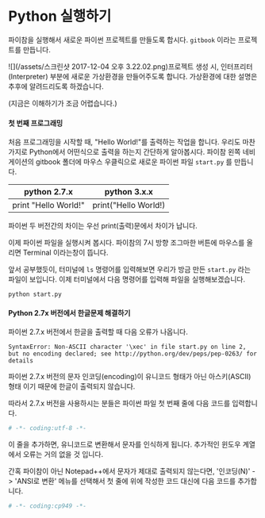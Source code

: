 # Python 실행하기

파이참을 실행해서 새로운 파이썬 프로젝트를 만들도록 합시다. `gitbook` 이라는 프로젝트를 만듭니다.

![](/assets/스크린샷 2017-12-04 오후 3.22.02.png)프로젝트 생성 시, 인터프리터\(Interpreter\) 부분에 새로운 가상환경을 만들어주도록 합니다. 가상환경에 대한 설명은 추후에 알려드리도록 하겠습니다.

\(지금은 이해하기가 조금 어렵습니다.\)

#### 첫 번째 프로그래밍

처음 프로그래밍을 시작할 때, "Hello World!"를 출력하는 작업을 합니다. 우리도 마찬가지로 Python에서 어떤식으로 출력을 하는지 간단하게 알아봅시다. 파이참 왼쪽 네비게이션의 gitbook 폴더에 마우스 우클릭으로 새로운 파이썬 파일 `start.py` 를 만듭니다.

| python 2.7.x | python 3.x.x |
| :---: | :---: |
| print "Hello World!" | print\("Hello World!\) |

파이썬 두 버전간의 차이는 우선 print\(출력\)문에서 차이가 납니다.

이제 파이썬 파일을 실행시켜 봅시다. 파이참의 7시 방향 조그마한 버튼에 마우스를 올리면 Terminal 이라는창이 뜹니다.

앞서 공부했듯이, 터미널에 `ls` 명령어를 입력해보면 우리가 방금 만든 `start.py` 라는 파일이 보입니다. 이제 터미널에서 다음 명령어를 입력해 파일을 실행해보겠습니다.

```
python start.py
```

#### Python 2.7x 버전에서 한글문제 해결하기

파이썬 2.7.x 버전에서 한글을 출력할 때 다음 오류가 나옵니다.

```
SyntaxError: Non-ASCII character '\xec' in file start.py on line 2, but no encoding declared; see http://python.org/dev/peps/pep-0263/ for details
```

파이썬 2.7.x 버전의 문자 인코딩\(encoding\)이 유니코드 형태가 아닌 아스키\(ASCII\) 형태 이기 때문에 한글이 출력되지 않습니다.

따라서 2.7.x 버전을 사용하시는 분들은 파이썬 파일 첫 번째 줄에 다음 코드를 입력합니다.

```py
# -*- coding:utf-8 -*-
```

이 줄을 추가하면, 유니코드로 변환해서 문자를 인식하게 됩니다. 추가적인 윈도우 계열에서 오류는 거의 없을 것 입니다.

간혹 파이참이 아닌 Notepad++에서 문자가 제대로 출력되지 않는다면, '인코딩\(N\)' -&gt; 'ANSI로 변환' 메뉴를 선택해서 첫 줄에 위에 작성한 코드 대신에 다음 코드를 추가합니다.

```py
# -*- coding:cp949 -*-
```



